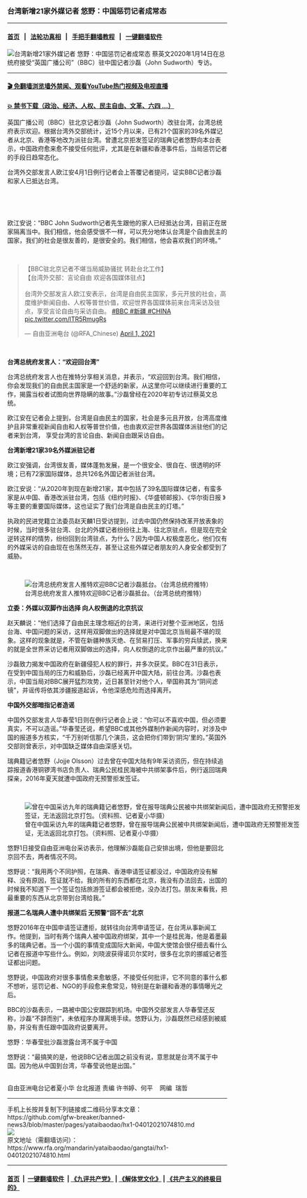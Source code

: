 ### 台湾新增21家外媒记者    悠野：中国惩罚记者成常态
------------------------

#### [首页](https://github.com/gfw-breaker/banned-news3/blob/master/README.md) &nbsp;&nbsp;|&nbsp;&nbsp; [法轮功真相](https://github.com/begood0513/basic/blob/master/README.md)  &nbsp;&nbsp;|&nbsp;&nbsp; [手把手翻墙教程](https://github.com/gfw-breaker/guides/wiki)  &nbsp;&nbsp;|&nbsp;&nbsp; [一键翻墙软件](https://github.com/gfw-breaker/nogfw/blob/master/README.md)  



<div id="headerimg">
 <img alt="台湾新增21家外媒记者    悠野：中国惩罚记者成常态" src="https://www.rfa.org/mandarin/yataibaodao/gangtai/hx1-04012021074810.html/@@images/b2f06faa-c0bd-46a1-aea1-39ee6da1a464.jpeg" title="台湾新增21家外媒记者    悠野：中国惩罚记者成常态"/>
 <span class="lead_image_caption">
  蔡英文2020年1月14日在总统府接受“英国广播公司”（BBC）驻中国记者沙磊（John Sudworth）专访。
 </span>
 <!-- zoomattribute -->
</div>

<hr/>


#### [ 🎬  免翻墙浏览墙外禁闻、观看YouTube热门视频及电视直播](https://github.com/gfw-breaker/HelloWorld)

#### [ 💥  禁书下载（政治、经济、人权、民主自由、文革、六四 ...）](https://github.com/gfw-breaker/books/blob/master/README.md)

<div id="storytext">
 <p>
  英国广播公司（BBC）驻北京记者沙磊（John Sudworth）改驻台湾，台湾总统府表示欢迎。根据台湾外交部统计，近15个月以来，已有21个国家的39名外媒记者从北京、香港等地改为派驻台湾。曾遭北京拒发签证的瑞典记者悠野向本台表示，中国政府愈来愈不接受任何批评，尤其是在新疆和香港事件后，当局惩罚记者的手段日趋常态化。
 </p>
 <p>
  台湾外交部发言人欧江安4月1日例行记者会上答覆记者提问，证实BBC记者沙磊和家人已抵达台湾。
 </p>
 <p>
  <br/>
 </p>
 <p>
  <br/>
 </p>
 <p>
  欧江安说：“BBC John Sudworth记者先生跟他的家人已经抵达台湾，目前正在居家隔离当中。我们相信，他会感受很不一样，可以充分地体认台湾是个自由民主的国家，我们的社会是很友善的，是很安全的。我们相信，他会喜欢我们的环境。”
  <br/>
  <strong>
  </strong>
 </p>
 <p>
  <br/>
 </p>
 <blockquote class="twitter-tweet">
  <p dir="ltr" lang="zh">
   【BBC驻北京记者不堪当局威胁骚扰 转赴台北工作】
   <br/>
   【台湾外交部：言论自由 欢迎各国媒体驻点】
   <br/>
   <br/>
   台湾外交部发言人欧江安表示，台湾是自由民主国家，多元开放的社会，高度维护新闻自由、人权等普世价值，欢迎世界各国媒体前来台湾采访及驻点，享受言论自由与采访自由。
   <a href="https://twitter.com/hashtag/BBC?src=hash&amp;ref_src=twsrc%5Etfw">
    #BBC
   </a>
   <a href="https://twitter.com/hashtag/%E6%96%B0%E7%96%86?src=hash&amp;ref_src=twsrc%5Etfw">
    #新疆
   </a>
   <a href="https://twitter.com/hashtag/CHINA?src=hash&amp;ref_src=twsrc%5Etfw">
    #CHINA
   </a>
   <a href="https://t.co/lTR5RmugRs">
    pic.twitter.com/lTR5RmugRs
   </a>
  </p>
  — 自由亚洲电台 (@RFA_Chinese)
  <a href="https://twitter.com/RFA_Chinese/status/1377526458130690049?ref_src=twsrc%5Etfw">
   April 1, 2021
  </a>
 </blockquote>
 <p>
 </p>
 <p>
  <br/>
 </p>
 <p>
  <strong>
   台湾总统府发言人：“欢迎回台湾”
  </strong>
 </p>
 <p>
  台湾总统府发言人也在推特分享相关消息，并表示，“欢迎回到台湾。我们相信，你会发现我们的自由民主国家是一个舒适的新家，从这里你可以继续进行重要的工作，揭露当权者试图向世界隐瞒的故事。”沙磊曾经在2020年初专访过蔡英文总统。
 </p>
 <p>
  欧江安在记者会上提到，台湾是自由民主的国家，社会是多元且开放，台湾高度维护且非常重视新闻自由和人权等普世价值，也由衷欢迎世界各国媒体派驻他们的记者来到台湾， 享受台湾的言论自由、新闻自由跟采访自由。
  <br/>
  <strong>
  </strong>
 </p>
 <p>
  <strong>
   台湾新增21家39名外媒派驻记者
  </strong>
 </p>
 <p>
  欧江安强调，台湾很友善，媒体蓬勃发展，是一个很安全、很自在、很透明的环境；已有72家国际媒体，总共126名外国记者派驻台湾。
 </p>
 <p>
  欧江安说：“从2020年到现在新增21家，其中包括了39名国际媒体记者，有蛮多家是从中国、香港改派驻台湾，包括《纽约时报》、《华盛顿邮报》、《华尔街日报 》等主要的重要国际媒体，这也证实了我们台湾是自由民主的灯塔。”
 </p>
 <p>
  执政的民进党籍立法委员赵天麟1日受访提到，过去中国仍然保持改革开放表象的时候，当时很多驻台湾、台北的外媒记者纷纷往上海、往北京驻点，但是现在完全逆转这样的情势，纷纷回到台湾驻点，为什么？因为中国人权极度恶化，他们仅有的外媒采访的自由现在也荡然无存，甚至让这些外媒记者朋友的人身安全都受到了威胁。
  <br/>
  <strong>
  </strong>
 </p>
 <p>
  <br/>
 </p>
 <p>
  <figure class="image-richtext image-inline captioned" style="width:1156px;">
   <img alt="台湾总统府发言人推特欢迎BBC记者沙磊抵台。（台湾总统府推特）" src="https://www.rfa.org/mandarin/yataibaodao/gangtai/hx1-04012021074810.html/3.png/@@images/919b0463-2486-4f91-be8a-fab871854b83.jpeg" title="3.png"/>
   <figcaption class="image-caption">
    台湾总统府发言人推特欢迎BBC记者沙磊抵台。（台湾总统府推特）
   </figcaption>
   <small>
   </small>
  </figure>
 </p>
 <p>
  <strong>
   立委：外媒以双脚作出选择 向人权倒退的北京抗议
  </strong>
 </p>
 <p>
  赵天麟说：“他们选择了自由民主理念相近的台湾，来进行对整个亚洲地区，包括台海、中国问题的采访，这样用双脚做出的选择就是对中国北京当局最不堪的现象。这样的现象就是，不管在新疆种族灭绝、在贸易打压、军事的穷兵牍武，换来的就是全世界采访记者用双脚做出的选择，向人权倒退的北京作出最严重的抗议。”
 </p>
 <p>
  沙磊致力揭发中国政府在新疆侵犯人权的罪行，并多次获奖。BBC在31日表示，在受到中国当局的压力和威胁后，沙磊已经离开中国大陆，前往台湾。沙磊也表示，中国当局对BBC展开猛烈攻势，近日甚至针对他个人，举国称其为“阴间滤镜”，并谣传将依其涉疆报道起诉，令他深感危险而选择离开。
  <br/>
  <strong>
  </strong>
 </p>
 <p>
  <strong>
   中国外交部暗指记者造谣
  </strong>
 </p>
 <p>
  中国外交部发言人华春莹1日则在例行记者会上说：“你可以不喜欢中国，但必须要真实，不可以造谣。”华春莹还说，希望BBC或其他外媒制作新闻内容时，对涉及中国的报道多方核实，“千万别听信那几个演员，这会把你们带到‘阴沟’里的。”英国外交部则曾表示，对中国缺乏媒体自由深感关切。
 </p>
 <p>
  瑞典籍记者悠野（Jojje Olsson）过去曾在中国大陆有9年采访资历，但在持续追踪报道香港铜锣湾书店负责人、瑞典公民桂民海被中共绑架事件后，例行返回瑞典探亲，2016年夏天就遭中国政府无预警拒发签证。
 </p>
 <p>
  <br/>
 </p>
 <p>
  <figure class="image-richtext image-inline captioned" style="width:640px;">
   <img alt="曾在中国采访九年的瑞典籍记者悠野，曾在报导瑞典公民被中共绑架新闻后，遭中国政府无预警拒发签证，无法返回北京打包。（资料照、记者夏小华摄）" src="https://www.rfa.org/mandarin/yataibaodao/gangtai/hx1-04012021074810.html/4.jpg/@@images/9c32d7f1-a51f-4740-9ef8-0efa38ca7ed9.jpeg" title="4.jpg"/>
   <figcaption class="image-caption">
    曾在中国采访九年的瑞典籍记者悠野，曾在报导瑞典公民被中共绑架新闻后，遭中国政府无预警拒发签证，无法返回北京打包。（资料照、记者夏小华摄）
   </figcaption>
   <small>
   </small>
  </figure>
 </p>
 <p>
  悠野1日接受自由亚洲电台采访表示，他理解沙磊能自己安排出境，但他是要回北京回不去，两者情况不同。
 </p>
 <p>
  悠野说：“我用两个不同护照，在瑞典、香港申请签证都没过，中国政府没有解释、没有原因，签证就不给。我的所有的东西都在北京，我没有办法回去，出国的时候我不知道下一个签证包括旅游签证都会被拒绝，没办法打包。朋友来看我，把最重要的东西从北京带到台湾给我。”
  <br/>
  <strong>
  </strong>
 </p>
 <p>
  <strong>
   报道二名瑞典人遭中共绑架后 无预警“回不去”北京
  </strong>
 </p>
 <p>
  悠野2016年在中国申请签证遭拒，就转往向台湾申请签证，在台湾从事新闻工作。他提到，当时有两个瑞典人被中国政府绑架，其中一个是桂民海，他是着墨最多的瑞典记者。当一个小国的事情变成国际大新闻，中国大使馆会很仔细去看什么记者在报道中写些什么。例如，刘晓波获得诺贝尔奖时，很多在北京的挪威记者签证都出问题。
 </p>
 <p>
  悠野说，中国政府对很多事情愈来愈敏感，不接受任何批评，它不同意的事什么都不想听，惩罚记者、NGO的手段愈来愈常见，特别是在新疆和香港的事情曝光之后。
 </p>
 <p>
  BBC的沙磊表示，一路被中国公安跟踪到机场。中国外交部发言人华春莹还反称，沙磊“不辞而别”，未依程序办理离境手续。悠野认为，沙磊既然已经感到被威胁，并没有责任跟中国政府说要离开。
 </p>
 <p>
  悠野：华春莹批沙磊泄露台湾不属于中国
 </p>
 <p>
  悠野说：“最搞笑的是，他说BBC记者出国之前没有说，意思就是台湾不属于中国。因为他从中国到台湾，华春莹说他是出国。”
 </p>
 <p>
  <br/>
  自由亚洲电台记者夏小华 台北报道 责编 许书婷、何平    网编  瑞哲
 </p>
</div>

<hr/>
手机上长按并复制下列链接或二维码分享本文章：<br/>
https://github.com/gfw-breaker/banned-news3/blob/master/pages/yataibaodao/hx1-04012021074810.md <br/>
<a href='https://github.com/gfw-breaker/banned-news3/blob/master/pages/yataibaodao/hx1-04012021074810.md'><img src='https://github.com/gfw-breaker/banned-news3/blob/master/pages/yataibaodao/hx1-04012021074810.md.png'/></a> <br/>
原文地址（需翻墙访问）：https://www.rfa.org/mandarin/yataibaodao/gangtai/hx1-04012021074810.html


------------------------
#### [首页](https://github.com/gfw-breaker/banned-news3/blob/master/README.md) &nbsp;|&nbsp; [一键翻墙软件](https://github.com/gfw-breaker/nogfw/blob/master/README.md) &nbsp;| [《九评共产党》](https://github.com/gfw-breaker/9ping.md/blob/master/README.md#九评之一评共产党是什么) | [《解体党文化》](https://github.com/gfw-breaker/jtdwh.md/blob/master/README.md) | [《共产主义的终极目的》](https://github.com/gfw-breaker/gczydzjmd.md/blob/master/README.md)


<img src='http://gfw-breaker.win/banned-news3/pages/yataibaodao/hx1-04012021074810.md' width='0px' height='0px'/>